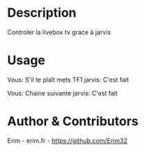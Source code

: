 ﻿# Description
Controler la livebox tv grace à jarvis

# Usage
Vous: S'il te plaît mets TF1
jarvis: C'est fait

Vous: Chaine suivante
jarvis: C'est fait

# Author & Contributors
Erim - erim.fr - https://github.com/Erim32